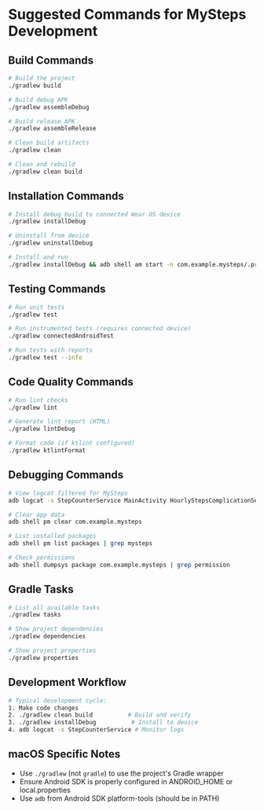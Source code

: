 # Suggested Commands for MySteps Development

## Build Commands
```bash
# Build the project
./gradlew build

# Build debug APK
./gradlew assembleDebug

# Build release APK
./gradlew assembleRelease

# Clean build artifacts
./gradlew clean

# Clean and rebuild
./gradlew clean build
```

## Installation Commands
```bash
# Install debug build to connected Wear OS device
./gradlew installDebug

# Uninstall from device
./gradlew uninstallDebug

# Install and run
./gradlew installDebug && adb shell am start -n com.example.mysteps/.presentation.MainActivity
```

## Testing Commands
```bash
# Run unit tests
./gradlew test

# Run instrumented tests (requires connected device)
./gradlew connectedAndroidTest

# Run tests with reports
./gradlew test --info
```

## Code Quality Commands
```bash
# Run lint checks
./gradlew lint

# Generate lint report (HTML)
./gradlew lintDebug

# Format code (if ktlint configured)
./gradlew ktlintFormat
```

## Debugging Commands
```bash
# View logcat filtered for MySteps
adb logcat -s StepCounterService MainActivity HourlyStepsComplicationService

# Clear app data
adb shell pm clear com.example.mysteps

# List installed packages
adb shell pm list packages | grep mysteps

# Check permissions
adb shell dumpsys package com.example.mysteps | grep permission
```

## Gradle Tasks
```bash
# List all available tasks
./gradlew tasks

# Show project dependencies
./gradlew dependencies

# Show project properties
./gradlew properties
```

## Development Workflow
```bash
# Typical development cycle:
1. Make code changes
2. ./gradlew clean build          # Build and verify
3. ./gradlew installDebug          # Install to device
4. adb logcat -s StepCounterService # Monitor logs
```

## macOS Specific Notes
- Use `./gradlew` (not `gradle`) to use the project's Gradle wrapper
- Ensure Android SDK is properly configured in ANDROID_HOME or local.properties
- Use `adb` from Android SDK platform-tools (should be in PATH)
